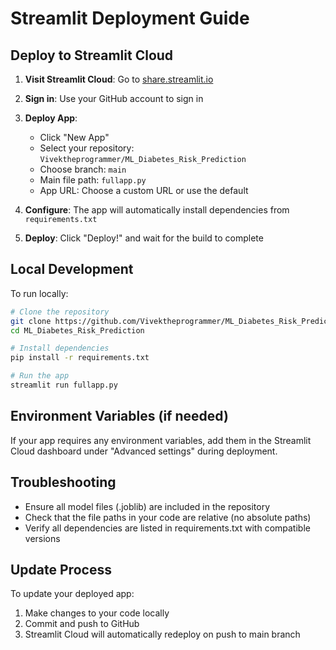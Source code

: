 # Streamlit Deployment Guide

## Deploy to Streamlit Cloud

1. **Visit Streamlit Cloud**: Go to [share.streamlit.io](https://share.streamlit.io)

2. **Sign in**: Use your GitHub account to sign in

3. **Deploy App**: 
   - Click "New App"
   - Select your repository: `Vivektheprogrammer/ML_Diabetes_Risk_Prediction`
   - Choose branch: `main`
   - Main file path: `fullapp.py`
   - App URL: Choose a custom URL or use the default

4. **Configure**: The app will automatically install dependencies from `requirements.txt`

5. **Deploy**: Click "Deploy!" and wait for the build to complete

## Local Development

To run locally:

```bash
# Clone the repository
git clone https://github.com/Vivektheprogrammer/ML_Diabetes_Risk_Prediction.git
cd ML_Diabetes_Risk_Prediction

# Install dependencies
pip install -r requirements.txt

# Run the app
streamlit run fullapp.py
```

## Environment Variables (if needed)

If your app requires any environment variables, add them in the Streamlit Cloud dashboard under "Advanced settings" during deployment.

## Troubleshooting

- Ensure all model files (.joblib) are included in the repository
- Check that the file paths in your code are relative (no absolute paths)
- Verify all dependencies are listed in requirements.txt with compatible versions

## Update Process

To update your deployed app:
1. Make changes to your code locally
2. Commit and push to GitHub
3. Streamlit Cloud will automatically redeploy on push to main branch
